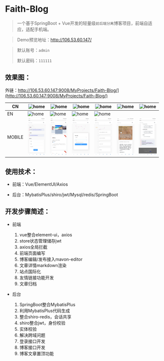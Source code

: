 # Faith-Blog

> 一个基于SpringBoot + Vue开发的轻量级`前后端分离`博客项目，前端自适应，适配手机端。

> Demo预览地址：http://106.53.60.147/

> 默认账号：`admin`
>
> 默认密码：`111111`

## 效果图：

外链：http://106.53.60.147:9008/MyProjects/Faith-Blog/](http://106.53.60.147:9008/MyProjects/Faith-Blog/)

| CN     | ![home](images/cn/cn_home.jpg) | ![home](images/cn/cn_archive.jpg) | ![home](images/cn/cn_about.jpg) | ![home](images/cn/cn_home2.jpg)   | ![home](images/cn/cn_login.jpg) | ![home](images/cn/cn_publish.jpg) |
| ------ | ------------------------------ | --------------------------------- | ------------------------------- | --------------------------------- | ------------------------------- | --------------------------------- |
| EN     | ![home](images/en/en_home.jpg) | ![home](images/en/en_about.jpg)   | ![home](images/en/en_login.jpg) | ![home](images/en/en_article.jpg) |                                 |                                   |
| MOBILE | ![home](images/mobile/1.jpg)   | ![home](images/mobile/2.jpg)      | ![home](images/mobile/3.jpg)    | ![home](images/mobile/4.jpg)      | ![home](images/mobile/5.jpg)    | ![home](images/mobile/6.jpg)      || ![home](images/mobile/7.jpg)      |


## 使用技术：

- 前端：Vue/ElementUI/Axios

- 后台：MybatisPlus/shiro/jwt/Mysql/redis/SpringBoot

## 开发步骤简述：

- 前端
  1. vue整合element-ui，axios
  2. store状态管理储存jwt
  3. axios全局拦截
  4. 前端页面编写
  5. 博客编辑/发布接入mavon-editor
  6. 文章详情markdown渲染
  7. 站点国际化
  8. 友情链接功能开发
  9. 文章归档
  
- 后台

  1. SpringBoot整合MybatisPlus
  2. 利用MybatisPlus代码生成
  3. 整合shiro-redis，会话共享
  4. shiro整合jwt，身份校验
  5. 实体校验
  6. 解决跨域问题
  7. 登录接口开发
  8. 博客接口开发
  9. 博客文章置顶功能